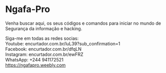 # Ngafa-Pro
Venha buscar aqui, os seus códigos e comandos para iniciar no mundo de Segurança da informação e hacking.

Siga-me em todas as redes socias:                                 
Youtube: encurtador.com.br/luL39?sub_confirmation=1                           
Facebook: encurtador.com.br/dfqLN                                     
Instagram: encurtador.com.br/ewFRZ                                          
WhatsApp: +244 941172521                                            
https://ngafapro.weebly.com 
